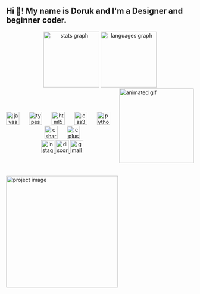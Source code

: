 <h2 align="left">Hi 👋! My name is Doruk and I'm a Designer and beginner coder.</h2>

<div align="center">
  <img src="https://github-readme-stats.vercel.app/api?username=brauff&hide_title=false&hide_rank=false&show_icons=true&include_all_commits=true&count_private=true&disable_animations=false&theme=dracula&locale=en&hide_border=false" height="150" alt="stats graph">
  <img src="https://github-readme-stats.vercel.app/api/top-langs?username=brauff&locale=en&hide_title=false&layout=compact&card_width=320&langs_count=5&theme=dracula&hide_border=false" height="150" alt="languages graph">
</div>

<img align="right" height="200" src="https://media1.giphy.com/media/v1.Y2lkPTc5MGI3NjExaGhteDBkbWN4Zmd0ZjI2d2lteTVnbTU4eDU2eWJvb2phYjQ0endubCZlcD12MV9pbnRlcm5hbF9naWZfYnlfaWQmY3Q9Zw/NCRq4JgKRd0KvgGMzp/giphy.gif" alt="animated gif">

<br><br>

<div align="center">
  <img src="https://cdn.jsdelivr.net/gh/devicons/devicon/icons/javascript/javascript-original.svg" height="35" alt="javascript logo">
  <img width="18">
  <img src="https://cdn.jsdelivr.net/gh/devicons/devicon/icons/typescript/typescript-original.svg" height="35" alt="typescript logo">
  <img width="18">
  <img src="https://cdn.jsdelivr.net/gh/devicons/devicon/icons/html5/html5-original.svg" height="35" alt="html5 logo">
  <img width="18">
  <img src="https://cdn.jsdelivr.net/gh/devicons/devicon/icons/css3/css3-original.svg" height="35" alt="css3 logo">
  <img width="18">
  <img src="https://cdn.jsdelivr.net/gh/devicons/devicon/icons/python/python-original.svg" height="35" alt="python logo">
  <img width="18">
  <img src="https://cdn.jsdelivr.net/gh/devicons/devicon/icons/csharp/csharp-original.svg" height="35" alt="csharp logo">
  <img width="18">
  <img src="https://cdn.jsdelivr.net/gh/devicons/devicon/icons/cplusplus/cplusplus-original.svg" height="35" alt="cplusplus logo">
</div>

<div align="center">
  <a href="@braufdesign" target="_blank">
    <img src="https://img.shields.io/static/v1?message=Instagram&logo=instagram&label=&color=E4405F&logoColor=white&labelColor=&style=for-the-badge" height="35" alt="instagram logo">
  </a>
  <a href="brauf" target="_blank">
    <img src="https://img.shields.io/static/v1?message=Discord&logo=discord&label=&color=7289DA&logoColor=white&labelColor=&style=for-the-badge" height="35" alt="discord logo">
  </a>
  <a href="braufpol@gmail.com" target="_blank">
    <img src="https://img.shields.io/static/v1?message=Gmail&logo=gmail&label=&color=D14836&logoColor=white&labelColor=&style=for-the-badge" height="35" alt="gmail logo">
  </a>
</div>

<br clear="both">
<br clear="both">
<br clear="both">
<img align="center" height="300" src="https://user-images.githubusercontent.com/38964964/167205200-026483f2-8b0f-4101-b76f-96347a246889.png" alt="project image">
<br clear="both">
